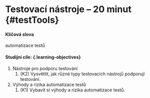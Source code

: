 # Testovací nástroje – 20 minut {#testTools}

#### Klíčová slova

automatizace testů

#### Studijní cíle: {.learning-objectives}

1. Nástroje pro podporu testování
    1. (K2) Vysvětlit, jak různé typy testovacích nástrojů podporují testování.
2. Výhody a rizika automatizace testů
    1. (K1) Vybavit si výhody a rizika automatizace testů.